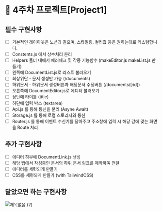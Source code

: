 # 📌 4주차 프로젝트[Project1]

## 필수 구현사항

- [ ] 기본적인 레이아웃은 노션과 같으며, 스타일링, 컬러값 등은 원하는대로 커스텀합니다.
- [ ] Constents.js 에서 상수처리 분리
- [ ] Helpers 폴더 내에서 에러체크 및 각종 기능함수 (makeEditor.js makeList.js 만들기)
- [ ] 왼쪽에 DocumentList.js로 리스트 불러오기
- [ ] 최상위단 - 문서 생성만 가능 (/documents)
- [ ] 하위문서 - 하위문서 생성버튼과 해당문서 수정버튼 (/documents/[:id])
- [ ] 오른쪽에 DocumentEditor.js로 에디터 불러오기
- [ ] 상단에 타이틀 (title)
- [ ] 하단에 입력 박스 (textarea)
- [ ] Api.js 를 통해 통신을 분리 (Asyne Await)
- [ ] Storage.js 를 통해 로컬 스토리지와 통신
- [ ] Router.js 를 통해 이벤트 수신기를 달아주고 주소창에 입력 시 해당 값에 맞는 화면을 Route 처리

## 추가 구현사항
- [ ] 에디터 하부에 DocumentLink.js 생성
- [ ] 해당 탭에서 작성중인 문서의 하위 문서 링크를 제작하여 전달
- [ ] 에디터를 세련되게 만들기
- [ ] CSS를 세련되게 만들기 (with TailwindCSS)

## 달았으면 하는 구현사항

![제목없음 (2)](https://user-images.githubusercontent.com/97251710/200494997-0cec547b-d98a-47bd-a109-8b25a9dcac9d.png)

